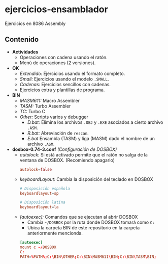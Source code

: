 # ejercicios-ensamblador

Ejercicios en 8086 Assembly

## Contenido

- **Actividades** 
    - Operaciones con cadena usando el ratón.
    - Menú de operaciones (2 versiones).
- **OK**
    - *Extendido:* Ejercicios usando el formato completo.
    - *Small:* Ejercicios usando el modelo `.SMALL`.
    - *Cadenas:* Ejercicios sencillos con cadenas.
    - Ejercicios extra y plantillas de programa.
- **BIN**
    - *MASM611:* Macro Assembler
    - *TASM:* Turbo Assembler
    - *TC:* Turbo C
    - *Other:* Scripts varios y debugger
        - *D.bat:* Elimina los archivos `.OBJ` y `.EXE` asociados a cierto archivo `.ASM`.
        - *R.bat:* Abreviación de `rescan`.
        - *E.bat* Ensambla (TASM) y liga (MASM) dado el nombre de un archivo `.ASM`.
- **dosbox-0.74-3.conf** *(Configuración de DOSBOX)*
    - *autolock:* Si está activado permite que el ratón no salga de la ventana de DOSBOX. (Recomiendo apagarlo)
        ```conf
        autolock=false
        ```
    - *keyboardLayout:* Cambia la disposición del teclado en DOSBOX
        ```conf
        # Disposición española
        keyboardlayout=sp

        # Disposición latina
        keyboardlayout=la
        ```
    - *[autoexec]:* Comandos que se ejecutan al abrir DOSBOX
        - Cambia `~/DOSBOX` por la ruta donde DOSBOX tomará como `C:`
        - Ubica la carpeta BIN de este repositorio en la carpeta anteriormente mencionda.
        ```conf
        [autoexec]
        mount c ~/DOSBOX
        C:
        PATH=%PATH%;C:\BIN\OTHER;C:\BIN\MASM611\BIN;C:\BIN\TASM\BIN;        C:\BIN\TC\BIN;C:\BIN\TC\INCLUDE;C:\BIN\TC\LIB
        ```
